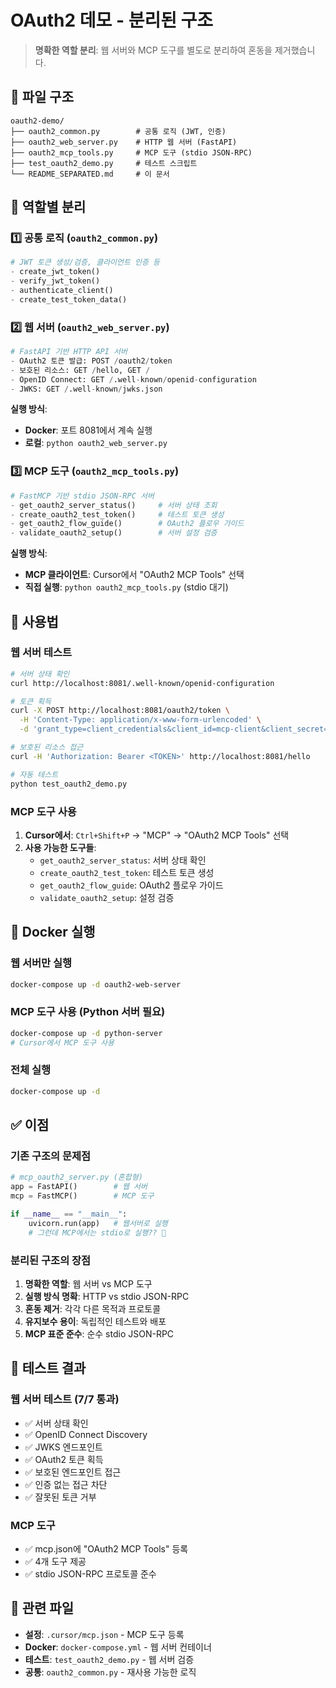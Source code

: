 # OAuth2 데모 - 분리된 구조

> **명확한 역할 분리**: 웹 서버와 MCP 도구를 별도로 분리하여 혼동을 제거했습니다.

## 📁 파일 구조

```
oauth2-demo/
├── oauth2_common.py        # 공통 로직 (JWT, 인증)
├── oauth2_web_server.py    # HTTP 웹 서버 (FastAPI)
├── oauth2_mcp_tools.py     # MCP 도구 (stdio JSON-RPC)
├── test_oauth2_demo.py     # 테스트 스크립트
└── README_SEPARATED.md     # 이 문서
```

## 🔧 역할별 분리

### 1️⃣ **공통 로직** (`oauth2_common.py`)
```python
# JWT 토큰 생성/검증, 클라이언트 인증 등
- create_jwt_token()
- verify_jwt_token() 
- authenticate_client()
- create_test_token_data()
```

### 2️⃣ **웹 서버** (`oauth2_web_server.py`) 
```python
# FastAPI 기반 HTTP API 서버
- OAuth2 토큰 발급: POST /oauth2/token
- 보호된 리소스: GET /hello, GET /
- OpenID Connect: GET /.well-known/openid-configuration
- JWKS: GET /.well-known/jwks.json
```

**실행 방식**: 
- **Docker**: 포트 8081에서 계속 실행
- **로컬**: `python oauth2_web_server.py`

### 3️⃣ **MCP 도구** (`oauth2_mcp_tools.py`)
```python
# FastMCP 기반 stdio JSON-RPC 서버
- get_oauth2_server_status()     # 서버 상태 조회
- create_oauth2_test_token()     # 테스트 토큰 생성
- get_oauth2_flow_guide()        # OAuth2 플로우 가이드
- validate_oauth2_setup()        # 서버 설정 검증
```

**실행 방식**:
- **MCP 클라이언트**: Cursor에서 "OAuth2 MCP Tools" 선택
- **직접 실행**: `python oauth2_mcp_tools.py` (stdio 대기)

## 🚀 사용법

### **웹 서버 테스트**
```bash
# 서버 상태 확인
curl http://localhost:8081/.well-known/openid-configuration

# 토큰 획득
curl -X POST http://localhost:8081/oauth2/token \
  -H 'Content-Type: application/x-www-form-urlencoded' \
  -d 'grant_type=client_credentials&client_id=mcp-client&client_secret=secret&scope=mcp.access'

# 보호된 리소스 접근
curl -H 'Authorization: Bearer <TOKEN>' http://localhost:8081/hello

# 자동 테스트
python test_oauth2_demo.py
```

### **MCP 도구 사용**
1. **Cursor에서**: `Ctrl+Shift+P` → "MCP" → "OAuth2 MCP Tools" 선택
2. **사용 가능한 도구들**:
   - `get_oauth2_server_status`: 서버 상태 확인
   - `create_oauth2_test_token`: 테스트 토큰 생성
   - `get_oauth2_flow_guide`: OAuth2 플로우 가이드
   - `validate_oauth2_setup`: 설정 검증

## 🐳 Docker 실행

### **웹 서버만 실행**
```bash
docker-compose up -d oauth2-web-server
```

### **MCP 도구 사용** (Python 서버 필요)
```bash
docker-compose up -d python-server
# Cursor에서 MCP 도구 사용
```

### **전체 실행**
```bash
docker-compose up -d
```

## ✅ 이점

### **기존 구조의 문제점**
```python
# mcp_oauth2_server.py (혼합형)
app = FastAPI()        # 웹 서버
mcp = FastMCP()        # MCP 도구

if __name__ == "__main__":
    uvicorn.run(app)   # 웹서버로 실행
    # 그런데 MCP에서는 stdio로 실행?? 🤔
```

### **분리된 구조의 장점**
1. **명확한 역할**: 웹 서버 vs MCP 도구
2. **실행 방식 명확**: HTTP vs stdio JSON-RPC  
3. **혼동 제거**: 각각 다른 목적과 프로토콜
4. **유지보수 용이**: 독립적인 테스트와 배포
5. **MCP 표준 준수**: 순수 stdio JSON-RPC

## 🧪 테스트 결과

### **웹 서버 테스트** (7/7 통과)
- ✅ 서버 상태 확인
- ✅ OpenID Connect Discovery  
- ✅ JWKS 엔드포인트
- ✅ OAuth2 토큰 획득
- ✅ 보호된 엔드포인트 접근
- ✅ 인증 없는 접근 차단
- ✅ 잘못된 토큰 거부

### **MCP 도구**
- ✅ mcp.json에 "OAuth2 MCP Tools" 등록
- ✅ 4개 도구 제공
- ✅ stdio JSON-RPC 프로토콜 준수

## 🔗 관련 파일

- **설정**: `.cursor/mcp.json` - MCP 도구 등록
- **Docker**: `docker-compose.yml` - 웹 서버 컨테이너
- **테스트**: `test_oauth2_demo.py` - 웹 서버 검증
- **공통**: `oauth2_common.py` - 재사용 가능한 로직 